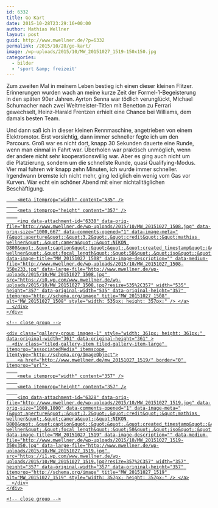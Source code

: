 ```yaml
---
id: 6332
title: Go Kart
date: 2015-10-28T23:29:16+00:00
author: Mathias Wellner
layout: post
guid: http://www.mwellner.de/?p=6332
permalink: /2015/10/28/go-kart/
image: /wp-uploads/2015/10/MW_20151027_1519-150x150.jpg
categories:
  - bilder
  - 'sport &amp; freizeit'
---
```

Zum zweiten Mal in meinem Leben bestieg ich einen dieser kleinen Flitzer. Erinnerungen wurden wach an meine kurze Zeit der Formel-1-Begeisterung in den späten 90er Jahren. Ayrton Senna war tödlich verunglückt, Michael Schumacher nach zwei Weltmeister-Titlen mit Benetton zu Ferrari gewechselt, Heinz-Harald Frentzen erhielt eine Chance bei Williams, dem damals besten Team. 

Und dann saß ich in dieser kleinen Rennmaschine, angetrieben von einem Elektromotor. Erst vorsichtig, dann immer schneller fegte ich um den Parcours. Groß war es nicht dort, knapp 30 Sekunden dauerte eine Runde, wenn man einmal in Fahrt war. Überholen war praktisch unmöglich, wenn der andere nicht sehr kooperationswillig war. Aber es ging auch nicht um die Platzierung, sondern um die schnellste Runde, quasi Qualifying-Modus. Vier mal fuhren wir knapp zehn Minuten, ich wurde immer schneller. Irgendwann bremste ich nicht mehr, ging lediglich ein wenig vom Gas vor Kurven. War echt ein schöner Abend mit einer nichtalltäglichen Beschäftigung. 

<div class="tiled-gallery type-rectangular tiled-gallery-unresized" data-original-width="900" data-carousel-extra='{&quot;blog_id&quot;:1,&quot;permalink&quot;:&quot;http:\/\/www.mwellner.de\/2015\/10\/28\/go-kart\/&quot;,&quot;likes_blog_id&quot;:&quot;9056871&quot;}' itemscope itemtype="http://schema.org/ImageGallery" >
  <div class="gallery-row" style="width: 900px; height: 361px;" data-original-width="900" data-original-height="361" >
    <div class="gallery-group images-1" style="width: 539px; height: 361px;" data-original-width="539" data-original-height="361" >
      <div class="tiled-gallery-item tiled-gallery-item-large" itemprop="associatedMedia" itemscope itemtype="http://schema.org/ImageObject">
        <a href="http://www.mwellner.de/mw_20151027_1508/" border="0" itemprop="url"> 
        
        <meta itemprop="width" content="535" />
        
        <meta itemprop="height" content="357" />
        
        <img data-attachment-id="6330" data-orig-file="http://www.mwellner.de/wp-uploads/2015/10/MW_20151027_1508.jpg" data-orig-size="1000,667" data-comments-opened="1" data-image-meta="{&quot;aperture&quot;:&quot;3.2&quot;,&quot;credit&quot;:&quot;mathias wellner&quot;,&quot;camera&quot;:&quot;NIKON D800&quot;,&quot;caption&quot;:&quot;&quot;,&quot;created_timestamp&quot;:&quot;1445977990&quot;,&quot;copyright&quot;:&quot;mathias wellner&quot;,&quot;focal_length&quot;:&quot;50&quot;,&quot;iso&quot;:&quot;4000&quot;,&quot;shutter_speed&quot;:&quot;0.025&quot;,&quot;title&quot;:&quot;&quot;,&quot;orientation&quot;:&quot;0&quot;}" data-image-title="MW_20151027_1508" data-image-description="" data-medium-file="http://www.mwellner.de/wp-uploads/2015/10/MW_20151027_1508-350x233.jpg" data-large-file="http://www.mwellner.de/wp-uploads/2015/10/MW_20151027_1508.jpg" src="https://i0.wp.com/www.mwellner.de/wp-uploads/2015/10/MW_20151027_1508.jpg?resize=535%2C357" width="535" height="357" data-original-width="535" data-original-height="357" itemprop="http://schema.org/image" title="MW_20151027_1508" alt="MW_20151027_1508" style="width: 535px; height: 357px;" /> </a>
      </div>
    </div>
    
    <!-- close group -->
    
    <div class="gallery-group images-1" style="width: 361px; height: 361px;" data-original-width="361" data-original-height="361" >
      <div class="tiled-gallery-item tiled-gallery-item-large" itemprop="associatedMedia" itemscope itemtype="http://schema.org/ImageObject">
        <a href="http://www.mwellner.de/mw_20151027_1519/" border="0" itemprop="url"> 
        
        <meta itemprop="width" content="357" />
        
        <meta itemprop="height" content="357" />
        
        <img data-attachment-id="6328" data-orig-file="http://www.mwellner.de/wp-uploads/2015/10/MW_20151027_1519.jpg" data-orig-size="1000,1000" data-comments-opened="1" data-image-meta="{&quot;aperture&quot;:&quot;3.2&quot;,&quot;credit&quot;:&quot;mathias wellner&quot;,&quot;camera&quot;:&quot;NIKON D800&quot;,&quot;caption&quot;:&quot;&quot;,&quot;created_timestamp&quot;:&quot;1445978197&quot;,&quot;copyright&quot;:&quot;mathias wellner&quot;,&quot;focal_length&quot;:&quot;50&quot;,&quot;iso&quot;:&quot;4000&quot;,&quot;shutter_speed&quot;:&quot;0.025&quot;,&quot;title&quot;:&quot;&quot;,&quot;orientation&quot;:&quot;0&quot;}" data-image-title="MW_20151027_1519" data-image-description="" data-medium-file="http://www.mwellner.de/wp-uploads/2015/10/MW_20151027_1519-350x350.jpg" data-large-file="http://www.mwellner.de/wp-uploads/2015/10/MW_20151027_1519.jpg" src="https://i1.wp.com/www.mwellner.de/wp-uploads/2015/10/MW_20151027_1519.jpg?resize=357%2C357" width="357" height="357" data-original-width="357" data-original-height="357" itemprop="http://schema.org/image" title="MW_20151027_1519" alt="MW_20151027_1519" style="width: 357px; height: 357px;" /> </a>
      </div>
    </div>
    
    <!-- close group -->
  </div>
  
  <!-- close row -->
</div>